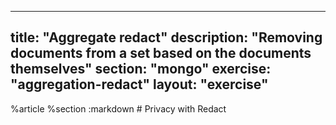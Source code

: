 ---
  title: "Aggregate redact"
  description: "Removing documents from a set based on the documents themselves"
  section: "mongo"
  exercise: "aggregation-redact"
  layout: "exercise"
  ---
  
  %article
    %section
      :markdown
        # Privacy with Redact
  